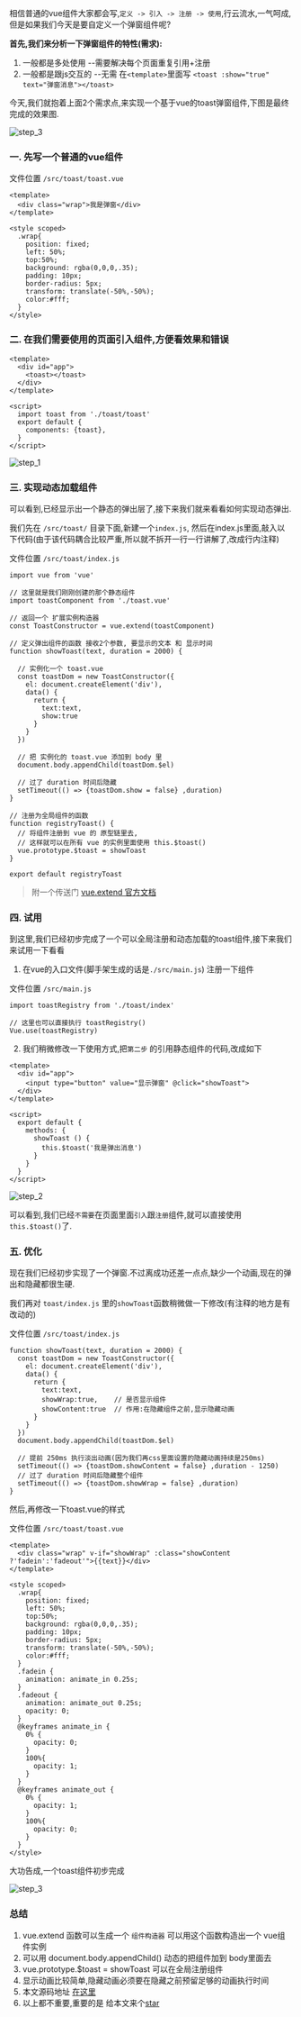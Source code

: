 相信普通的vue组件大家都会写,`定义 -> 引入 -> 注册 -> 使用`,行云流水,一气呵成,但是如果我们今天是要自定义一个弹窗组件呢?

**首先,我们来分析一下弹窗组件的特性(需求):**
1. 一般都是多处使用   --需要解决每个页面重复引用+注册
2. 一般都是跟js交互的  --无需 在`<template>`里面写 `<toast :show="true" text="弹窗消息"></toast>`

今天,我们就抱着上面2个需求点,来实现一个基于vue的toast弹窗组件,下图是最终完成的效果图.

![step_3](https://github.com/noahlam/practice-truth/blob/master/src/toast/img/step_3.gif)

### 一. 先写一个普通的vue组件

文件位置 `/src/toast/toast.vue`
```
<template>
  <div class="wrap">我是弹窗</div>
</template>

<style scoped>
  .wrap{
    position: fixed;
    left: 50%;
    top:50%;
    background: rgba(0,0,0,.35);
    padding: 10px;
    border-radius: 5px;
    transform: translate(-50%,-50%);
    color:#fff;
  }
</style>
```
### 二. 在我们需要使用的页面引入组件,方便看效果和错误
```
<template>
  <div id="app">
    <toast></toast>
  </div>
</template>

<script>
  import toast from './toast/toast'
  export default {
    components: {toast},
  }
</script>
```
 ![step_1](https://github.com/noahlam/practice-truth/blob/master/src/toast/img/step_1.png)

### 三. 实现动态加载组件

可以看到,已经显示出一个静态的弹出层了,接下来我们就来看看如何实现动态弹出.  

我们先在 `/src/toast/` 目录下面,新建一个`index.js`, 然后在index.js里面,敲入以下代码(由于该代码耦合比较严重,所以就不拆开一行一行讲解了,改成行内注释)

文件位置 `/src/toast/index.js`

```
import vue from 'vue'

// 这里就是我们刚刚创建的那个静态组件
import toastComponent from './toast.vue'

// 返回一个 扩展实例构造器
const ToastConstructor = vue.extend(toastComponent)

// 定义弹出组件的函数 接收2个参数, 要显示的文本 和 显示时间
function showToast(text, duration = 2000) {

  // 实例化一个 toast.vue
  const toastDom = new ToastConstructor({
    el: document.createElement('div'),
    data() {
      return {
        text:text,
        show:true
      }
    }
  })

  // 把 实例化的 toast.vue 添加到 body 里
  document.body.appendChild(toastDom.$el)

  // 过了 duration 时间后隐藏
  setTimeout(() => {toastDom.show = false} ,duration)
}

// 注册为全局组件的函数
function registryToast() {
  // 将组件注册到 vue 的 原型链里去,
  // 这样就可以在所有 vue 的实例里面使用 this.$toast()
  vue.prototype.$toast = showToast
}

export default registryToast
```

> 附一个传送门 [vue.extend 官方文档](https://cn.vuejs.org/v2/api/#Vue-extend)



### 四. 试用

到这里,我们已经初步完成了一个可以全局注册和动态加载的toast组件,接下来我们来试用一下看看

1. 在vue的入口文件(脚手架生成的话是`./src/main.js`) 注册一下组件

文件位置 `/src/main.js`
```
import toastRegistry from './toast/index'

// 这里也可以直接执行 toastRegistry()
Vue.use(toastRegistry)
```

2. 我们稍微修改一下使用方式,把`第二步` 的引用静态组件的代码,改成如下

```
<template>
  <div id="app">
    <input type="button" value="显示弹窗" @click="showToast">
  </div>
</template>

<script>
  export default {
    methods: {
      showToast () {
        this.$toast('我是弹出消息')
      }
    }
  }
</script>
```

  ![step_2](https://github.com/noahlam/practice-truth/blob/master/src/toast/img/step_2.gif)

可以看到,我们已经`不需要`在页面里面`引入`跟`注册`组件,就可以直接使用`this.$toast()`了.

### 五. 优化

现在我们已经初步实现了一个弹窗.不过离成功还差一点点,缺少一个动画,现在的弹出和隐藏都很生硬.

我们再对 `toast/index.js` 里的`showToast`函数稍微做一下修改(有注释的地方是有改动的)

文件位置 `/src/toast/index.js`
```
function showToast(text, duration = 2000) {
  const toastDom = new ToastConstructor({
    el: document.createElement('div'),
    data() {
      return {
        text:text,
        showWrap:true,    // 是否显示组件
        showContent:true  // 作用:在隐藏组件之前,显示隐藏动画
      }
    }
  })
  document.body.appendChild(toastDom.$el)

  // 提前 250ms 执行淡出动画(因为我们再css里面设置的隐藏动画持续是250ms)
  setTimeout(() => {toastDom.showContent = false} ,duration - 1250)
  // 过了 duration 时间后隐藏整个组件
  setTimeout(() => {toastDom.showWrap = false} ,duration)
}

```

然后,再修改一下toast.vue的样式

文件位置 `/src/toast/toast.vue`

```
<template>
  <div class="wrap" v-if="showWrap" :class="showContent ?'fadein':'fadeout'">{{text}}</div>
</template>

<style scoped>
  .wrap{
    position: fixed;
    left: 50%;
    top:50%;
    background: rgba(0,0,0,.35);
    padding: 10px;
    border-radius: 5px;
    transform: translate(-50%,-50%);
    color:#fff;
  }
  .fadein {
    animation: animate_in 0.25s;
  }
  .fadeout {
    animation: animate_out 0.25s;
    opacity: 0;
  }
  @keyframes animate_in {
    0% {
      opacity: 0;
    }
    100%{
      opacity: 1;
    }
  }
  @keyframes animate_out {
    0% {
      opacity: 1;
    }
    100%{
      opacity: 0;
    }
  }
</style>
```

大功告成,一个toast组件初步完成

![step_3](https://github.com/noahlam/practice-truth/blob/master/src/toast/img/step_3.gif)

### 总结
1. vue.extend 函数可以生成一个 `组件构造器` 可以用这个函数构造出一个 vue组件实例
2. 可以用 document.body.appendChild() 动态的把组件加到 body里面去
3. vue.prototype.$toast = showToast  可以在全局注册组件
4. 显示动画比较简单,隐藏动画必须要在隐藏之前预留足够的动画执行时间
5. 本文源码地址 [在这里](https://github.com/noahlam/practice-truth/tree/master/src/toast)
5. 以上都不重要,重要的是 给本文来个[star](https://github.com/noahlam/articles)